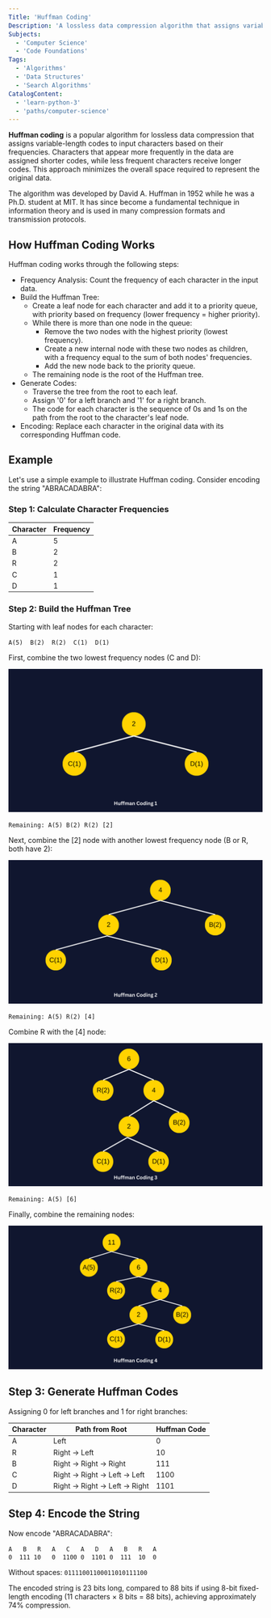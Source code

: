 ```yaml
---
Title: 'Huffman Coding'
Description: 'A lossless data compression algorithm that assigns variable-length codes to input characters based on their frequencies.'
Subjects:
  - 'Computer Science'
  - 'Code Foundations'
Tags:
  - 'Algorithms'
  - 'Data Structures'
  - 'Search Algorithms'
CatalogContent:
  - 'learn-python-3'
  - 'paths/computer-science'
---
```


**Huffman coding** is a popular algorithm for lossless data compression that assigns variable-length codes to input characters based on their frequencies. Characters that appear more frequently in the data are assigned shorter codes, while less frequent characters receive longer codes. This approach minimizes the overall space required to represent the original data.

The algorithm was developed by David A. Huffman in 1952 while he was a Ph.D. student at MIT. It has since become a fundamental technique in information theory and is used in many compression formats and transmission protocols.

## How Huffman Coding Works

Huffman coding works through the following steps:

- Frequency Analysis: Count the frequency of each character in the input data.
- Build the Huffman Tree:
  - Create a leaf node for each character and add it to a priority queue, with priority based on frequency (lower frequency = higher priority).
  - While there is more than one node in the queue:
    - Remove the two nodes with the highest priority (lowest frequency).
    - Create a new internal node with these two nodes as children, with a frequency equal to the sum of both nodes' frequencies.
    - Add the new node back to the priority queue.
  - The remaining node is the root of the Huffman tree.
- Generate Codes:
  - Traverse the tree from the root to each leaf.
  - Assign '0' for a left branch and '1' for a right branch.
  - The code for each character is the sequence of 0s and 1s on the path from the root to the character's leaf node.
- Encoding: Replace each character in the original data with its corresponding Huffman code.

## Example

Let's use a simple example to illustrate Huffman coding. Consider encoding the string "ABRACADABRA":

### Step 1: Calculate Character Frequencies

| Character | Frequency |
| --------- | --------- |
| A         | 5         |
| B         | 2         |
| R         | 2         |
| C         | 1         |
| D         | 1         |

### Step 2: Build the Huffman Tree

Starting with leaf nodes for each character:

```plaintext
A(5)  B(2)  R(2)  C(1)  D(1)
```

First, combine the two lowest frequency nodes (C and D):

![Huffman Coding Tree Example](https://raw.githubusercontent.com/Codecademy/docs/main/media/huffman_coding_1.png)

```plaintext
Remaining: A(5) B(2) R(2) [2]
```

Next, combine the [2] node with another lowest frequency node (B or R, both have 2):

![Huffman Coding Tree Example](https://raw.githubusercontent.com/Codecademy/docs/main/media/huffman_coding_2.png)

```plaintext
Remaining: A(5) R(2) [4]
```

Combine R with the [4] node:

![Huffman Coding Tree Example](https://raw.githubusercontent.com/Codecademy/docs/main/media/huffman_coding_3.png)

```plaintext
Remaining: A(5) [6]
```

Finally, combine the remaining nodes:

![Huffman Coding Tree Example](https://raw.githubusercontent.com/Codecademy/docs/main/media/huffman_coding_4.png)

## Step 3: Generate Huffman Codes

Assigning 0 for left branches and 1 for right branches:

| Character | Path from Root               | Huffman Code |
| --------- | ---------------------------- | ------------ |
| A         | Left                         | 0            |
| R         | Right → Left                 | 10           |
| B         | Right → Right → Right        | 111          |
| C         | Right → Right → Left → Left  | 1100         |
| D         | Right → Right → Left → Right | 1101         |

## Step 4: Encode the String

Now encode "ABRACADABRA":

```
A   B   R   A   C   A   D   A   B   R   A
0  111 10   0  1100 0  1101 0  111  10  0
```

Without spaces: `01111001100011010111100`

The encoded string is 23 bits long, compared to 88 bits if using 8-bit fixed-length encoding (11 characters × 8 bits = 88 bits), achieving approximately 74% compression.

